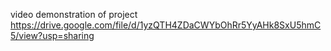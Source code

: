 video demonstration of project
https://drive.google.com/file/d/1yzQTH4ZDaCWYbOhRr5YyAHk8SxU5hmC5/view?usp=sharing
